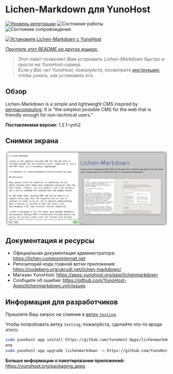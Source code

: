 <!--
Важно: этот README был автоматически сгенерирован <https://github.com/YunoHost/apps/tree/master/tools/readme_generator>
Он НЕ ДОЛЖЕН редактироваться вручную.
-->

# Lichen-Markdown для YunoHost

[![Уровень интеграции](https://apps.yunohost.org/badge/integration/lichenmarkdown)](https://ci-apps.yunohost.org/ci/apps/lichenmarkdown/)
![Состояние работы](https://apps.yunohost.org/badge/state/lichenmarkdown)
![Состояние сопровождения](https://apps.yunohost.org/badge/maintained/lichenmarkdown)

[![Установите Lichen-Markdown с YunoHost](https://install-app.yunohost.org/install-with-yunohost.svg)](https://install-app.yunohost.org/?app=lichenmarkdown)

*[Прочтите этот README на других языках.](./ALL_README.md)*

> *Этот пакет позволяет Вам установить Lichen-Markdown быстро и просто на YunoHost-сервер.*  
> *Если у Вас нет YunoHost, пожалуйста, посмотрите [инструкцию](https://yunohost.org/install), чтобы узнать, как установить его.*

## Обзор

Lichen-Markdown is a simple and lightweight CMS inspired by [permacomputing](https://permacomputing.net). It is "the simplest possible CMS for the web that is friendly enough for non-technical users."


**Поставляемая версия:** 1.2.1~ynh2

## Снимки экрана

![Снимок экрана Lichen-Markdown](./doc/screenshots/lichen-markdown-cms-boxshadow4.png)

## Документация и ресурсы

- Официальная документация администратора: <https://lichen.commoninternet.net>
- Репозиторий кода главной ветки приложения: <https://codeberg.org/ukrudt.net/lichen-markdown/>
- Магазин YunoHost: <https://apps.yunohost.org/app/lichenmarkdown>
- Сообщите об ошибке: <https://github.com/YunoHost-Apps/lichenmarkdown_ynh/issues>

## Информация для разработчиков

Пришлите Ваш запрос на слияние в [ветку `testing`](https://github.com/YunoHost-Apps/lichenmarkdown_ynh/tree/testing).

Чтобы попробовать ветку `testing`, пожалуйста, сделайте что-то вроде этого:

```bash
sudo yunohost app install https://github.com/YunoHost-Apps/lichenmarkdown_ynh/tree/testing --debug
или
sudo yunohost app upgrade lichenmarkdown -u https://github.com/YunoHost-Apps/lichenmarkdown_ynh/tree/testing --debug
```

**Больше информации о пакетировании приложений:** <https://yunohost.org/packaging_apps>
